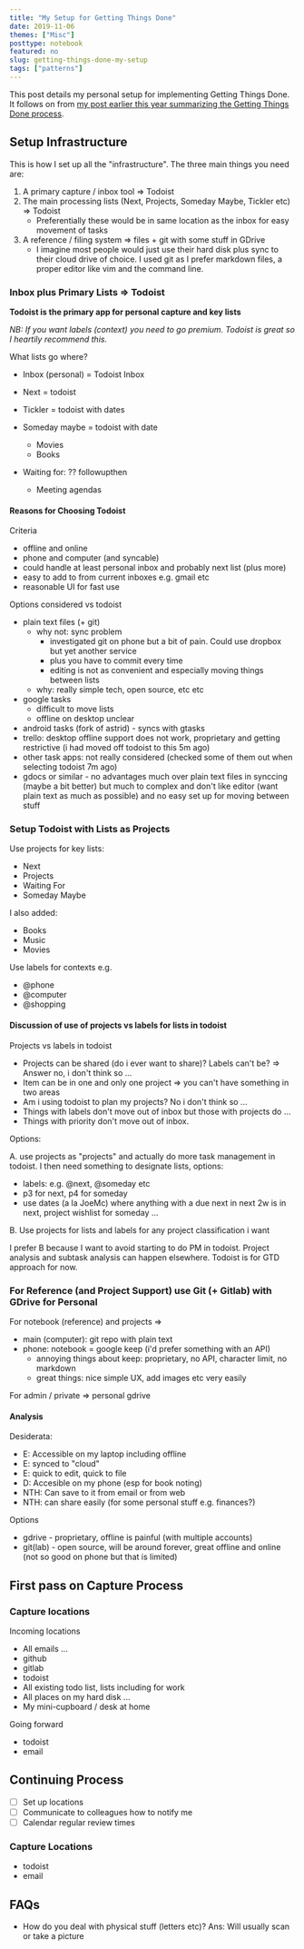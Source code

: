```yaml
---
title: "My Setup for Getting Things Done"
date: 2019-11-06
themes: ["Misc"]
posttype: notebook
featured: no
slug: getting-things-done-my-setup
tags: ["patterns"]
---
```


This post details my personal setup for implementing Getting Things Done. It follows on from [my post earlier this year summarizing the Getting Things Done process][gtd].

[gtd]: /2019/05/27/getting-things-done/

## Setup Infrastructure

This is how I set up all the "infrastructure". The three main things you need are:

1. A primary capture / inbox tool => Todoist
2. The main processing lists (Next, Projects, Someday Maybe, Tickler etc) => Todoist
    * Preferentially these would be in same location as the inbox for easy movement of tasks
3. A reference / filing system => files + git with some stuff in GDrive
    * I imagine most people would just use their hard disk plus sync to their cloud drive of choice. I used git as I prefer markdown files, a proper editor like vim and the command line.

### Inbox plus Primary Lists => Todoist

**Todoist is the primary app for personal capture and key lists**

*NB: If you want labels (context) you need to go premium. Todoist is great so I heartily recommend this.*

What lists go where?

* Inbox (personal) = Todoist Inbox
* Next = todoist
* Tickler = todoist with dates
* Someday maybe = todoist with date
  * Movies
  * Books

* Waiting for: ??  followupthen
  * Meeting agendas



#### Reasons for Choosing Todoist

Criteria

* offline and online
* phone and computer (and syncable)
* could handle at least personal inbox and probably next list (plus more)
* easy to add to from current inboxes e.g. gmail etc
* reasonable UI for fast use

Options considered vs todoist

* plain text files (+ git)
  * why not: sync problem
    * investigated git on phone but a bit of pain. Could use dropbox but yet another service
    * plus you have to commit every time
    * editing is not as convenient and especially moving things between lists
  * why: really simple tech, open source, etc etc
* google tasks
  * difficult to move lists
  * offline on desktop unclear
* android tasks (fork of astrid) - syncs with gtasks
* trello: desktop offline support does not work, proprietary and getting restrictive (i had moved off todoist to this 5m ago)
* other task apps: not really considered (checked some of them out when selecting todoist 7m ago)
* gdocs or similar - no advantages much over plain text files in synccing (maybe a bit better) but much to complex and don't like editor (want plain text as much as possible) and no easy set up for moving between stuff

### Setup Todoist with Lists as Projects

Use projects for key lists:

* Next
* Projects
* Waiting For
* Someday Maybe

I also added:

* Books
* Music
* Movies

Use labels for contexts e.g.

* @phone
* @computer
* @shopping

#### Discussion of use of projects vs labels for lists in todoist

Projects vs labels in todoist

* Projects can be shared (do i ever want to share)? Labels can't be?  => Answer no, i don't think so ...
* Item can be in one and only one project => you can't have something in two areas
* Am i using todoist to plan my projects? No i don't think so ...
* Things with labels don't move out of inbox but those with projects do ...
* Things with priority don't move out of inbox.

Options:

A. use projects as "projects" and actually do more task management in todoist. I then need something to designate lists, options:

  * labels: e.g. @next, @someday etc
  * p3 for next, p4 for someday
  * use dates (a la JoeMc) where anything with a due next in next 2w is in next, project wishlist for someday ...

B. Use projects for lists and labels for any project classification i want


I prefer B because I want to avoid starting to do PM in todoist. Project analysis and subtask analysis can happen elsewhere. Todoist is for GTD approach for now.


### For Reference (and Project Support) use Git (+ Gitlab) with GDrive for Personal

For notebook (reference) and projects => 

* main (computer): git repo with plain text
* phone: notebook = google keep (i'd prefer something with an API)
  * annoying things about keep: proprietary, no API, character limit, no markdown
  * great things: nice simple UX, add images etc very easily

For admin / private => personal gdrive

#### Analysis

Desiderata:

* E: Accessible on my laptop including offline
* E: synced to "cloud"
* E: quick to edit, quick to file
* D: Accesible on my phone (esp for book noting)
* NTH: Can save to it from email or from web
* NTH: can share easily (for some personal stuff e.g. finances?)

Options

* gdrive - proprietary, offline is painful (with multiple accounts)
* git(lab) - open source, will be around forever, great offline and online (not so good on phone but that is limited)


## First pass on Capture Process

### Capture locations

Incoming locations

* All emails ...
* github
* gitlab
* todoist
* All existing todo list, lists including for work
* All places on my hard disk ... 
* My mini-cupboard / desk at home

Going forward

* todoist
* email


## Continuing Process

* [ ] Set up locations
* [ ] Communicate to colleagues how to notify me
* [ ] Calendar regular review times

### Capture Locations

* todoist
* email

## FAQs

* How do you deal with physical stuff (letters etc)? Ans: Will usually scan or take a picture

